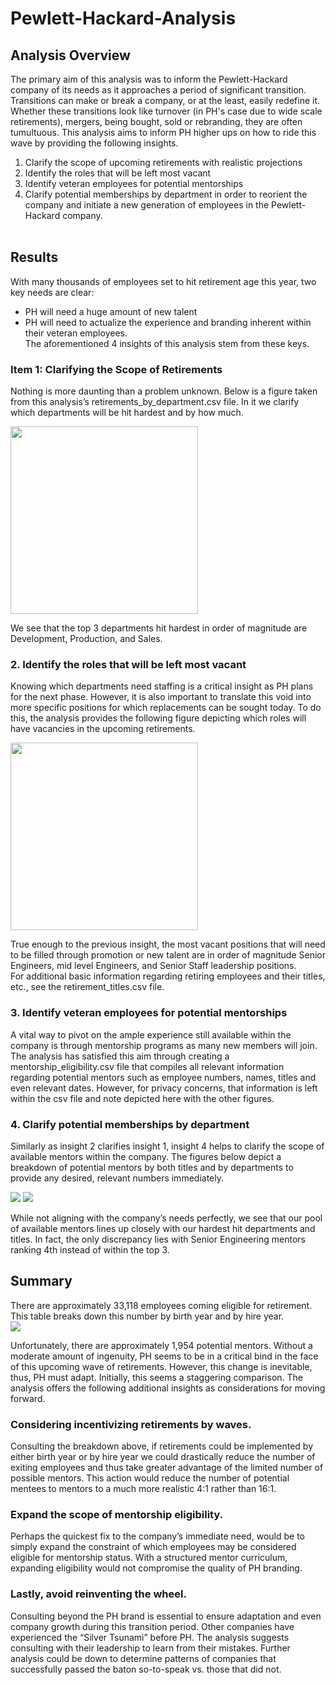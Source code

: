 # Pewlett-Hackard-Analysis
## Analysis Overview ##
The primary aim of this analysis was to inform the Pewlett-Hackard company of its needs as it approaches a period of significant transition. Transitions can make or break a company, or at the least, easily redefine it. Whether these transitions look like turnover (in PH's case due to wide scale retirements), mergers, being bought, sold or rebranding, they are often tumultuous. This analysis aims to inform PH higher ups on how to ride this wave by providing the following insights.
1. Clarify the scope of upcoming retirements with realistic projections
2. Identify the roles that will be left most vacant
3. Identify veteran employees for potential mentorships 
4. Clarify potential memberships by department in order to reorient the company and initiate a new generation of employees in the Pewlett-Hackard company. <br /> <br />
## Results ##
With many thousands of employees set to hit retirement age this year, two key needs are clear: 
* PH will need a huge amount of new talent
* PH will need to actualize the experience and branding inherent within their veteran employees. <br />
The aforementioned 4 insights of this analysis stem from these keys. 

### Item 1: Clarifying the Scope of Retirements ###
Nothing is more daunting than a problem unknown. Below is a figure taken from this analysis’s retirements_by_department.csv file. In it we clarify which departments will be hit hardest and by how much. <br />
<p float="left">
  <img src="Data/retirements_by_department.png" width="300" />
</p> 
We see that the top 3 departments hit hardest in order of magnitude are Development, Production, and Sales.  

### 2. Identify the roles that will be left most vacant ###
Knowing which departments need staffing is a critical insight as PH plans for the next phase. However, it is also important to translate this void into more specific positions for which replacements can be sought today. To do this, the analysis provides the following figure depicting which roles will have vacancies in the upcoming retirements. <br />
<p float="left">
  <img src="Data/retirement_title.png" width="300" />
</p> 
True enough to the previous insight, the most vacant positions that will need to be filled through promotion or new talent are in order of magnitude Senior Engineers, mid level Engineers, and Senior Staff leadership positions. <br />
For additional basic information regarding retiring employees and their titles, etc., see the retirement_titles.csv file. 

### 3. Identify veteran employees for potential mentorships ###
A vital way to pivot on the ample experience still available within the company is through mentorship programs as many new members will join. The analysis has satisfied this aim through creating a mentorship_eligibility.csv file that compiles all relevant information regarding potential mentors such as employee numbers, names, titles and even relevant dates. However, for privacy concerns, that information is left within the csv file and note depicted here with the other figures. 

### 4. Clarify potential memberships by department ###
Similarly as insight 2 clarifies insight 1, insight 4 helps to clarify the scope of available mentors within the company. The figures below depict a breakdown of potential mentors by both titles and by departments to provide any desired, relevant numbers immediately. 

![](Data/mentorship_by_title.png)
![](Data/mentorship_by_department.png)

While not aligning with the company’s needs perfectly, we see that our pool of available mentors lines up closely with our hardest hit departments and titles. In fact, the only discrepancy lies with Senior Engineering mentors ranking 4th instead of within the top 3.

## Summary ##
There are approximately 33,118 employees coming eligible for retirement. This table breaks down this number by birth year and by hire year. <br />
![](Data/Fig1.png)

Unfortunately, there are approximately 1,954 potential mentors. Without a moderate amount of ingenuity, PH seems to be in a critical bind in the face of this upcoming wave of retirements. However, this change is inevitable, thus, PH must adapt. 
Initially, this seems a staggering comparison. The analysis offers the following additional insights as considerations for moving forward.
### Considering incentivizing retirements by waves. ###
Consulting the breakdown above, if retirements could be implemented by either birth year or by hire year we could drastically reduce the number of exiting employees and thus take greater advantage of the limited number of possible mentors. This action would reduce the number of potential mentees to mentors to a much more realistic 4:1 rather than 16:1. 
### Expand the scope of mentorship eligibility. ###
Perhaps the quickest fix to the company’s immediate need, would be to simply expand the constraint of which employees may be considered eligible for mentorship status. With a structured mentor curriculum, expanding eligibility would not compromise the quality of PH branding. 
### Lastly, avoid reinventing the wheel. ###
Consulting beyond the PH brand is essential to ensure adaptation and even company growth during this transition period. Other companies have experienced the “Silver Tsunami” before PH. The analysis suggests consulting with their leadership to learn from their mistakes. Further analysis could be down to determine patterns of companies that successfully passed the baton so-to-speak vs. those that did not.